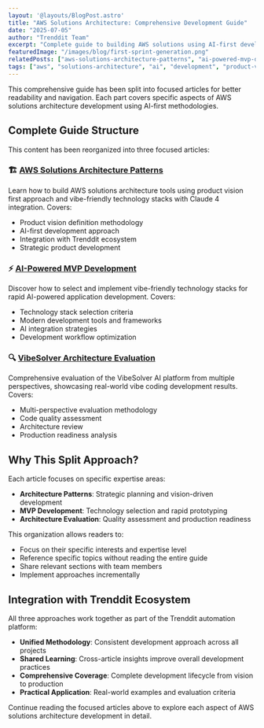 ```yaml
---
layout: '@layouts/BlogPost.astro'
title: "AWS Solutions Architecture: Comprehensive Development Guide"
date: "2025-07-05"
author: "Trenddit Team"
excerpt: "Complete guide to building AWS solutions using AI-first development, covering product vision, technology stacks, MVP development, and architecture evaluation."
featuredImage: "/images/blog/first-sprint-generation.png"
relatedPosts: ["aws-solutions-architecture-patterns", "ai-powered-mvp-development", "vibesolver-architecture-evaluation"]
tags: ["aws", "solutions-architecture", "ai", "development", "product-vision", "technology-stack", "mvp", "evaluation", "trenddit"]
---
```


This comprehensive guide has been split into focused articles for better readability and navigation. Each part covers specific aspects of AWS solutions architecture development using AI-first methodologies.

## Complete Guide Structure

This content has been reorganized into three focused articles:

### 🏗️ [AWS Solutions Architecture Patterns](/blog/aws-solutions-architecture-patterns)
Learn how to build AWS solutions architecture tools using product vision first approach and vibe-friendly technology stacks with Claude 4 integration. Covers:
- Product vision definition methodology
- AI-first development approach
- Integration with Trenddit ecosystem
- Strategic product development

### ⚡ [AI-Powered MVP Development](/blog/ai-powered-mvp-development)
Discover how to select and implement vibe-friendly technology stacks for rapid AI-powered application development. Covers:
- Technology stack selection criteria
- Modern development tools and frameworks
- AI integration strategies
- Development workflow optimization

### 🔍 [VibeSolver Architecture Evaluation](/blog/vibesolver-architecture-evaluation)
Comprehensive evaluation of the VibeSolver AI platform from multiple perspectives, showcasing real-world vibe coding development results. Covers:
- Multi-perspective evaluation methodology
- Code quality assessment
- Architecture review
- Production readiness analysis

## Why This Split Approach?

Each article focuses on specific expertise areas:
- **Architecture Patterns**: Strategic planning and vision-driven development
- **MVP Development**: Technology selection and rapid prototyping
- **Architecture Evaluation**: Quality assessment and production readiness

This organization allows readers to:
- Focus on their specific interests and expertise level
- Reference specific topics without reading the entire guide
- Share relevant sections with team members
- Implement approaches incrementally

## Integration with Trenddit Ecosystem

All three approaches work together as part of the Trenddit automation platform:
- **Unified Methodology**: Consistent development approach across all projects
- **Shared Learning**: Cross-article insights improve overall development practices
- **Comprehensive Coverage**: Complete development lifecycle from vision to production
- **Practical Application**: Real-world examples and evaluation criteria

Continue reading the focused articles above to explore each aspect of AWS solutions architecture development in detail.
